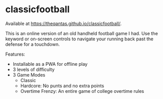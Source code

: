 # classicfootball

Available at https://theqantas.github.io/classicfootball/.

This is an online version of an old handheld football game I had. Use the keyword or on-screen controls to navigate your running back past the defense for a touchdown.

Features:
- Installable as a PWA for offline play
- 3 levels of difficulty
- 3 Game Modes
  - Classic
  - Hardcore: No punts and no extra points
  - Overtime Frenzy: An entire game of college overtime rules
